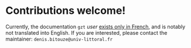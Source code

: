 # Contributions welcome!

Currently, the documentation `gzt` _user_ [exists only in
French](http://mirrors.ctan.org/macros/latex/contrib/gzt/doc/gzt-fr.pdf), and is notably not
translated into English. If you are interested, please contact the maintainer:
`denis.bitouze@univ-littoral.fr`
